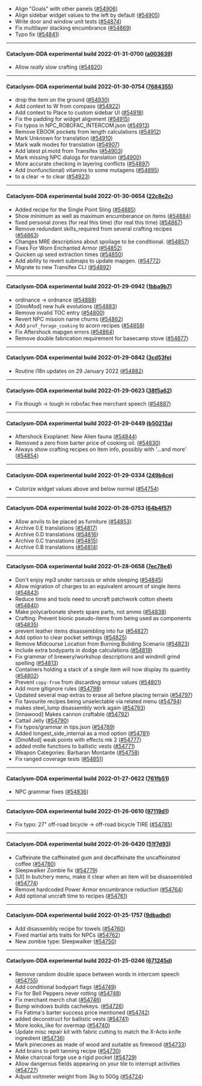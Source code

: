 * Align "Goals" with other panels ([#54906](https://github.com/CleverRaven/Cataclysm-DDA/pull/54906))
* Align sidebar widget values to the left by default ([#54905](https://github.com/CleverRaven/Cataclysm-DDA/pull/54905))
* Write door and window unit tests ([#54874](https://github.com/CleverRaven/Cataclysm-DDA/pull/54874))
* Fix multilayer stacking encumbrance ([#54869](https://github.com/CleverRaven/Cataclysm-DDA/pull/54869))
* Typo fix ([#54841](https://github.com/CleverRaven/Cataclysm-DDA/pull/54841))

---

#### Cataclysm-DDA experimental build 2022-01-31-0700 ([a003639](https://github.com/CleverRaven/Cataclysm-DDA/releases/tag/cdda-experimental-2022-01-31-0700))

* Allow *really* slow crafting ([#54820](https://github.com/CleverRaven/Cataclysm-DDA/pull/54820))

---

#### Cataclysm-DDA experimental build 2022-01-30-0754 ([7684355](https://github.com/CleverRaven/Cataclysm-DDA/releases/tag/cdda-experimental-2022-01-30-0754))

* drop the item on the ground ([#54930](https://github.com/CleverRaven/Cataclysm-DDA/pull/54930))
* Add context to W from compass ([#54922](https://github.com/CleverRaven/Cataclysm-DDA/pull/54922))
* Add context to Place to custom sidebar UI ([#54918](https://github.com/CleverRaven/Cataclysm-DDA/pull/54918))
* Fix the padding for widget alignment ([#54915](https://github.com/CleverRaven/Cataclysm-DDA/pull/54915))
* Fix typos in NPC_ROBOFAC_INTERCOM.json ([#54913](https://github.com/CleverRaven/Cataclysm-DDA/pull/54913))
* Remove EBOOK pockets from length calculations ([#54912](https://github.com/CleverRaven/Cataclysm-DDA/pull/54912))
* Mark Unknown for translation ([#54910](https://github.com/CleverRaven/Cataclysm-DDA/pull/54910))
* Mark walk modes for translation ([#54907](https://github.com/CleverRaven/Cataclysm-DDA/pull/54907))
* Add latest pl.motd from Transifex ([#54903](https://github.com/CleverRaven/Cataclysm-DDA/pull/54903))
* Mark missing NPC dialogs for translation ([#54900](https://github.com/CleverRaven/Cataclysm-DDA/pull/54900))
* More accurate checking in layering conflicts ([#54897](https://github.com/CleverRaven/Cataclysm-DDA/pull/54897))
* Add (nonfunctional) vitamins to some mutagens ([#54895](https://github.com/CleverRaven/Cataclysm-DDA/pull/54895))
* to a clear -> to clear ([#54923](https://github.com/CleverRaven/Cataclysm-DDA/pull/54923))

---

#### Cataclysm-DDA experimental build 2022-01-30-0654 ([22c8e2c](https://github.com/CleverRaven/Cataclysm-DDA/releases/tag/cdda-experimental-2022-01-30-0654))

* Added recipe for the Single Point Sling ([#54885](https://github.com/CleverRaven/Cataclysm-DDA/pull/54885))
* Show minimum as well as maximum encumberance on items ([#54884](https://github.com/CleverRaven/Cataclysm-DDA/pull/54884))
* fixed personal zones (for real this time) (for real this time) ([#54867](https://github.com/CleverRaven/Cataclysm-DDA/pull/54867))
* Remove redundant skills_required from several crafting recipes ([#54863](https://github.com/CleverRaven/Cataclysm-DDA/pull/54863))
* Changes MRE descriptions about spoilage to be conditional. ([#54857](https://github.com/CleverRaven/Cataclysm-DDA/pull/54857))
* Fixes For Worn Enchanted Armor ([#54852](https://github.com/CleverRaven/Cataclysm-DDA/pull/54852))
* Quicken up seed extraction times ([#54850](https://github.com/CleverRaven/Cataclysm-DDA/pull/54850))
* Add ability to revert submaps to update mapgen. ([#54772](https://github.com/CleverRaven/Cataclysm-DDA/pull/54772))
* Migrate to new Transifex CLI ([#54892](https://github.com/CleverRaven/Cataclysm-DDA/pull/54892))

---

#### Cataclysm-DDA experimental build 2022-01-29-0942 ([1bba9b7](https://github.com/CleverRaven/Cataclysm-DDA/releases/tag/cdda-experimental-2022-01-29-0942))

* ordinance -> ordnance ([#54888](https://github.com/CleverRaven/Cataclysm-DDA/pull/54888))
* [DinoMod] new hulk evolutions ([#54883](https://github.com/CleverRaven/Cataclysm-DDA/pull/54883))
* Remove invalid TOC entry ([#54800](https://github.com/CleverRaven/Cataclysm-DDA/pull/54800))
* Revert NPC mission name churns ([#54862](https://github.com/CleverRaven/Cataclysm-DDA/pull/54862))
* Add `prof_forage_cooking` to acorn recipes ([#54858](https://github.com/CleverRaven/Cataclysm-DDA/pull/54858))
* Fix Aftershock mapgen errors ([#54864](https://github.com/CleverRaven/Cataclysm-DDA/pull/54864))
* Remove double fabrication requirement for basecamp stove ([#54877](https://github.com/CleverRaven/Cataclysm-DDA/pull/54877))

---

#### Cataclysm-DDA experimental build 2022-01-29-0842 ([3cd53fe](https://github.com/CleverRaven/Cataclysm-DDA/releases/tag/cdda-experimental-2022-01-29-0842))

* Routine i18n updates on 29 January 2022 ([#54882](https://github.com/CleverRaven/Cataclysm-DDA/pull/54882))

---

#### Cataclysm-DDA experimental build 2022-01-29-0623 ([38f5a62](https://github.com/CleverRaven/Cataclysm-DDA/releases/tag/cdda-experimental-2022-01-29-0623))

* Fix though -> tough in robofac free merchant speech ([#54887](https://github.com/CleverRaven/Cataclysm-DDA/pull/54887))

---

#### Cataclysm-DDA experimental build 2022-01-29-0449 ([b50213a](https://github.com/CleverRaven/Cataclysm-DDA/releases/tag/cdda-experimental-2022-01-29-0449))

* Aftershock Exoplanet: New Alien fauna ([#54844](https://github.com/CleverRaven/Cataclysm-DDA/pull/54844))
* Removed a zero from barter price of cooking oil. ([#54830](https://github.com/CleverRaven/Cataclysm-DDA/pull/54830))
* Always show crafting recipes on item info, possibly with '...and more' ([#54854](https://github.com/CleverRaven/Cataclysm-DDA/pull/54854))

---

#### Cataclysm-DDA experimental build 2022-01-29-0334 ([249b4ce](https://github.com/CleverRaven/Cataclysm-DDA/releases/tag/cdda-experimental-2022-01-29-0334))

* Colorize widget values above and below normal ([#54754](https://github.com/CleverRaven/Cataclysm-DDA/pull/54754))

---

#### Cataclysm-DDA experimental build 2022-01-28-0753 ([64b4f57](https://github.com/CleverRaven/Cataclysm-DDA/releases/tag/cdda-experimental-2022-01-28-0753))

* Allow anvils to be placed as furniture ([#54853](https://github.com/CleverRaven/Cataclysm-DDA/pull/54853))
* Archive 0.E translations ([#54817](https://github.com/CleverRaven/Cataclysm-DDA/pull/54817))
* Archive 0.D translations ([#54816](https://github.com/CleverRaven/Cataclysm-DDA/pull/54816))
* Archive 0.C translations ([#54815](https://github.com/CleverRaven/Cataclysm-DDA/pull/54815))
* Archive 0.B translations ([#54814](https://github.com/CleverRaven/Cataclysm-DDA/pull/54814))

---

#### Cataclysm-DDA experimental build 2022-01-28-0658 ([7ec78e4](https://github.com/CleverRaven/Cataclysm-DDA/releases/tag/cdda-experimental-2022-01-28-0658))

* Don't enjoy mp3 under narcosis or while sleeping ([#54845](https://github.com/CleverRaven/Cataclysm-DDA/pull/54845))
* Allow migration of charges to an equivalent amount of single items ([#54843](https://github.com/CleverRaven/Cataclysm-DDA/pull/54843))
* Reduce time and tools need to uncraft patchwork cotton sheets ([#54840](https://github.com/CleverRaven/Cataclysm-DDA/pull/54840))
* Make polycarbonate sheets spare parts, not ammo ([#54838](https://github.com/CleverRaven/Cataclysm-DDA/pull/54838))
* Crafting: Prevent bionic pseudo-items from being used as components ([#54835](https://github.com/CleverRaven/Cataclysm-DDA/pull/54835))
* prevent leather items disassembling into fur ([#54827](https://github.com/CleverRaven/Cataclysm-DDA/pull/54827))
* Add option to clear pocket settings ([#54825](https://github.com/CleverRaven/Cataclysm-DDA/pull/54825))
* Remove Midcourse Location from Burning Building Scenario ([#54823](https://github.com/CleverRaven/Cataclysm-DDA/pull/54823))
* Include extra bodyparts in dodge calculations ([#54819](https://github.com/CleverRaven/Cataclysm-DDA/pull/54819))
* Fix grammar of brewery/workshop descriptions and windmill grind spelling ([#54813](https://github.com/CleverRaven/Cataclysm-DDA/pull/54813))
* Containers holding a stack of a single item will now display its quantity ([#54802](https://github.com/CleverRaven/Cataclysm-DDA/pull/54802))
* Prevent `copy-from` from discarding armour values ([#54801](https://github.com/CleverRaven/Cataclysm-DDA/pull/54801))
* Add more gitignore rules ([#54798](https://github.com/CleverRaven/Cataclysm-DDA/pull/54798))
* Updated several map extras to erase all before placing terrain ([#54797](https://github.com/CleverRaven/Cataclysm-DDA/pull/54797))
* Fix favourite recipes being unselectable via related menu ([#54794](https://github.com/CleverRaven/Cataclysm-DDA/pull/54794))
* makes steel_lump disassembly work again ([#54793](https://github.com/CleverRaven/Cataclysm-DDA/pull/54793))
* [Innawood] Makes cannon craftable ([#54792](https://github.com/CleverRaven/Cataclysm-DDA/pull/54792))
* Cattail Jelly ([#54790](https://github.com/CleverRaven/Cataclysm-DDA/pull/54790))
* Fix typos/grammar in tips.json ([#54789](https://github.com/CleverRaven/Cataclysm-DDA/pull/54789))
* Added longest_side_internal as a mod option ([#54781](https://github.com/CleverRaven/Cataclysm-DDA/pull/54781))
* [DinoMod] weak points with effects mk 2 ([#54777](https://github.com/CleverRaven/Cataclysm-DDA/pull/54777))
* added molle functions to ballistic vests ([#54771](https://github.com/CleverRaven/Cataclysm-DDA/pull/54771))
* Weapon Categories: Barbaran Montante ([#54758](https://github.com/CleverRaven/Cataclysm-DDA/pull/54758))
* Fix ranged coverage tests ([#54851](https://github.com/CleverRaven/Cataclysm-DDA/pull/54851))

---

#### Cataclysm-DDA experimental build 2022-01-27-0622 ([761fb51](https://github.com/CleverRaven/Cataclysm-DDA/releases/tag/cdda-experimental-2022-01-27-0622))

* NPC grammar fixes ([#54836](https://github.com/CleverRaven/Cataclysm-DDA/pull/54836))

---

#### Cataclysm-DDA experimental build 2022-01-26-0610 ([97119d1](https://github.com/CleverRaven/Cataclysm-DDA/releases/tag/cdda-experimental-2022-01-26-0610))

* Fix typo: 27" off-road bicycle -> off-road bicycle TIRE ([#54785](https://github.com/CleverRaven/Cataclysm-DDA/pull/54785))

---

#### Cataclysm-DDA experimental build 2022-01-26-0420 ([51f7d93](https://github.com/CleverRaven/Cataclysm-DDA/releases/tag/cdda-experimental-2022-01-26-0420))

* Caffeinate the caffeinated gum and decaffeinate the uncaffeinated coffee ([#54780](https://github.com/CleverRaven/Cataclysm-DDA/pull/54780))
* Sleepwalker Zombie fix ([#54779](https://github.com/CleverRaven/Cataclysm-DDA/pull/54779))
* [UI] In butchery menu, make it clear when an item will be disassembled ([#54774](https://github.com/CleverRaven/Cataclysm-DDA/pull/54774))
* Remove hardcoded Power Armor encumbrance reduction ([#54764](https://github.com/CleverRaven/Cataclysm-DDA/pull/54764))
* Add optional uncraft time to recipes ([#54761](https://github.com/CleverRaven/Cataclysm-DDA/pull/54761))

---

#### Cataclysm-DDA experimental build 2022-01-25-1757 ([9dbadbd](https://github.com/CleverRaven/Cataclysm-DDA/releases/tag/cdda-experimental-2022-01-25-1757))

* Add disassembly recipe for towels ([#54760](https://github.com/CleverRaven/Cataclysm-DDA/pull/54760))
* Fixed martial arts traits for NPCs ([#54762](https://github.com/CleverRaven/Cataclysm-DDA/pull/54762))
* New zombie type: Sleepwalker ([#54750](https://github.com/CleverRaven/Cataclysm-DDA/pull/54750))

---

#### Cataclysm-DDA experimental build 2022-01-25-0246 ([671245d](https://github.com/CleverRaven/Cataclysm-DDA/releases/tag/cdda-experimental-2022-01-25-0246))

* Remove random double space between words in intercom speech ([#54755](https://github.com/CleverRaven/Cataclysm-DDA/pull/54755))
* Add conditional bodypart flags ([#54749](https://github.com/CleverRaven/Cataclysm-DDA/pull/54749))
* Fix for Bell Peppers never rotting ([#54748](https://github.com/CleverRaven/Cataclysm-DDA/pull/54748))
* Fix merchant merch chat ([#54746](https://github.com/CleverRaven/Cataclysm-DDA/pull/54746))
* Bump windows builds cachekeys. ([#54726](https://github.com/CleverRaven/Cataclysm-DDA/pull/54726))
* Fix Fatima's barter success price mentioned ([#54742](https://github.com/CleverRaven/Cataclysm-DDA/pull/54742))
* added deconstruct for ballistic vests ([#54741](https://github.com/CleverRaven/Cataclysm-DDA/pull/54741))
* More looks_like for overmap ([#54740](https://github.com/CleverRaven/Cataclysm-DDA/pull/54740))
* Update misc repair kit with fabric cutting to match the X-Acto knife ingredient ([#54736](https://github.com/CleverRaven/Cataclysm-DDA/pull/54736))
* Mark pinecones as made of wood and suitable as firewood ([#54733](https://github.com/CleverRaven/Cataclysm-DDA/pull/54733))
* Add brains to pelt tanning recipe ([#54730](https://github.com/CleverRaven/Cataclysm-DDA/pull/54730))
* Make charcoal forge use a rigid pocket ([#54729](https://github.com/CleverRaven/Cataclysm-DDA/pull/54729))
* Allow dangerous fields appearing on your tile to interrupt activities ([#54727](https://github.com/CleverRaven/Cataclysm-DDA/pull/54727))
* Adjust voltmeter weight from 3kg to 500g ([#54724](https://github.com/CleverRaven/Cataclysm-DDA/pull/54724))
